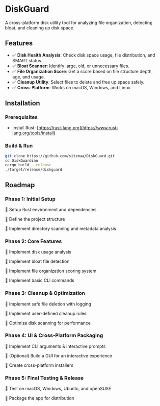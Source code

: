 # DiskGuard

A cross-platform disk utility tool for analyzing file organization, detecting bloat, and cleaning up disk space.

## Features
- ✅ **Disk Health Analysis**: Check disk space usage, file distribution, and SMART status.
- ✅ **Bloat Scanner**: Identify large, old, or unnecessary files.
- ✅ **File Organization Score**: Get a score based on file structure depth, age, and usage.
- ✅ **Cleanup Utility**: Select files to delete and free up space safely.
- ✅ **Cross-Platform**: Works on macOS, Windows, and Linux.

## Installation
### Prerequisites
- Install Rust: [https://rust-lang.org](https://www.rust-lang.org/tools/install)

### Build & Run
```sh
git clone https://github.com/sitzmaa/DiskGuard.git
cd DiskGuardian
cargo build --release
./target/release/diskguard
```

## Roadmap

### Phase 1: Initial Setup

🔲 Setup Rust environment and dependencies

🔲 Define the project structure

🔲 Implement directory scanning and metadata analysis

### Phase 2: Core Features

🔲 Implement disk usage analysis

🔲 Implement bloat file detection

🔲 Implement file organization scoring system

🔲 Implement basic CLI commands

### Phase 3: Cleanup & Optimization

🔲 Implement safe file deletion with logging

🔲 Implement user-defined cleanup rules

🔲 Optimize disk scanning for performance

### Phase 4: UI & Cross-Platform Packaging

🔲 Implement CLI arguments & interactive prompts

🔲 (Optional) Build a GUI for an interactive experience

🔲 Create cross-platform installers

### Phase 5: Final Testing & Release

🔲 Test on macOS, Windows, Ubuntu, and openSUSE

🔲 Package the app for distribution
